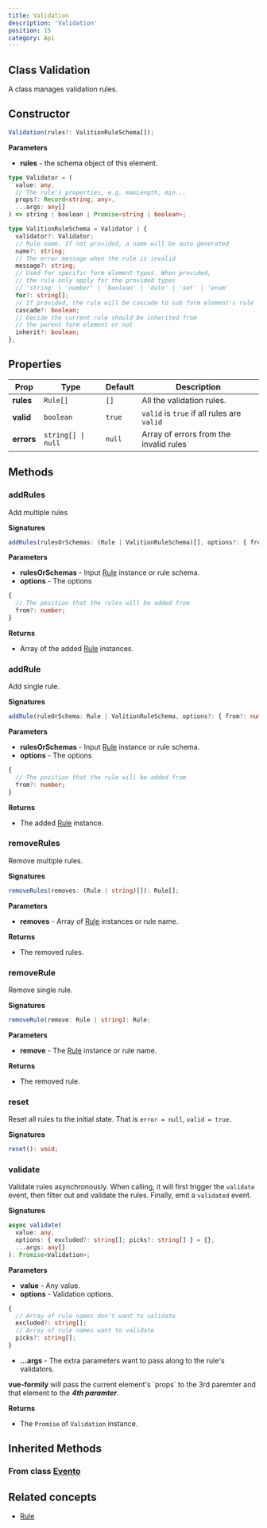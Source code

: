 ```yaml
---
title: Validation
description: 'Validation'
position: 15
category: Api
---
```


## Class Validation
<tree :items="[
  { text: 'Evento', url: '/api/evento' },
  { text: 'Objeto', url: '/api/objeto' },
  { text: 'Validation' }
]"></tree>

A class manages validation rules.

## Constructor
```typescript
Validation(rules?: ValitionRuleSchema[]);
```

**Parameters**
- **rules** - the schema object of this element. 
```typescript
type Validator = (
  value: any,
  // The rule's properties, e.g, maxLength, min...
  props?: Record<string, any>,
  ...args: any[]
) => string | boolean | Promise<string | boolean>;

type ValitionRuleSchema = Validator | {
  validator?: Validator;
  // Rule name. If not provided, a name will be auto generated 
  name?: string;
  // The error message when the rule is invalid
  message?: string;
  // Used for specific form element types. When provided,
  // the rule only apply for the provided types
  // 'string' | 'number' | 'boolean' | 'date' | 'set' | 'enum'
  for?: string[];
  // If provided, the rule will be cascade to sub form element's rule
  cascade?: boolean;
  // Decide the current rule should be inherited from 
  // the parent form element or not
  inherit?: boolean;
};
```

## Properties
| Prop | Type | Default | Description |
| ---- | ---- | ---------------- | ----------- |
| **rules** | `Rule[]` | `[]` | All the validation rules. |
| **valid** <prop-infos readonly></prop-infos> | `boolean` | `true` | `valid` is `true` if all rules are `valid` |
| **errors** <prop-infos readonly></prop-infos> | `string[] \| null` | `null` | Array of errors from the invalid rules |

## Methods
### addRules
Add multiple rules

**Signatures**
```typescript
addRules(rulesOrSchemas: (Rule | ValitionRuleSchema)[], options?: { from?: number }): Rule[];
```

**Parameters**
- **rulesOrSchemas** - Input [Rule](/api/rule) instance or rule schema.
- **options** - The options
```typescript
{
  // The position that the rules will be added from
  from?: number;
}
```

**Returns**
- Array of the added [Rule](/api/rule) instances.

### addRule
Add single rule.

**Signatures**
```typescript
addRule(ruleOrSchema: Rule | ValitionRuleSchema, options?: { from?: number }): Rule;
```

**Parameters**
- **rulesOrSchemas** - Input [Rule](/api/rule) instance or rule schema.
- **options** - The options
```typescript
{
  // The position that the rule will be added from
  from?: number;
}
```

**Returns**
- The added [Rule](/api/rule) instance.

### removeRules
Remove multiple rules.

**Signatures**
```typescript
removeRules(removes: (Rule | string)[]): Rule[];
```

**Parameters**
- **removes** - Array of [Rule](/api/rule) instances or rule name.

**Returns**
- The removed rules.

### removeRule
Remove single rule.

**Signatures**
```typescript
removeRule(remove: Rule | string): Rule;
```

**Parameters**
- **remove** - The [Rule](/api/rule) instance or rule name.

**Returns**
- The removed rule.

### reset
Reset all rules to the initial state. That is `error = null`, `valid = true`.

**Signatures**
```typescript
reset(): void;
```

### validate
Validate rules asynchronously. When calling, it will first trigger the `validate` event, then filter out and validate the rules. Finally, emit a `validated` event.

**Signatures**
```typescript
async validate(
  value: any,
  options: { excluded?: string[]; picks?: string[] } = {},
  ...args: any[]
): Promise<Validation>;
```

**Parameters**
- **value** - Any value.
- **options** - Validation options.
```typescript
{
  // Array of rule names don't want to validate
  excluded?: string[]; 
  // Array of rule names want to validate
  picks?: string[];
}
```
- **...args** - The extra parameters want to pass along to the rule's validators.

<alert>
<b>vue-formily</b> will pass the current element's `props` to the 3rd paremter and that element to the <b><i>4th paramter</i></b>.
</alert>

**Returns**
- The `Promise` of `Validation` instance.

## Inherited Methods
### From class [Evento](/api/evento)
<InheritedMethods name="evento"></InheritedMethods>

## Related concepts
- [Rule](/api/rule)
